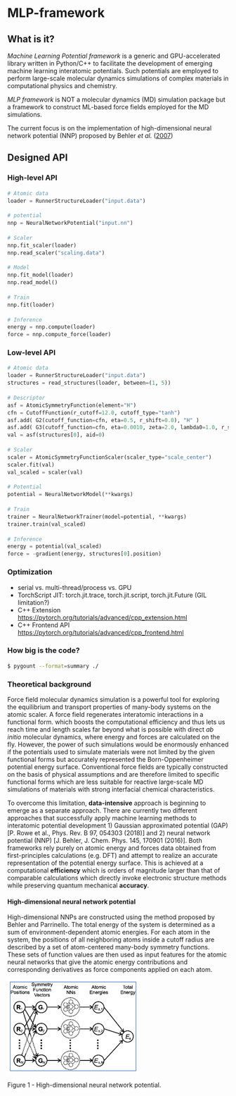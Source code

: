 # MLP-framework

## What is it?
_Machine Learning Potential framework_ is a generic and GPU-accelerated library written in Python/C++ to facilitate the development of emerging machine learning interatomic potentials. Such potentials are employed to perform large-scale molecular dynamics simulations of complex materials in computational physics and chemistry. 
 
<!--  -->
_MLP framework_ is NOT a molecular dynamics (MD) simulation package but a framework to construct ML-based force fields employed for the MD simulations.

<!--  -->
The current focus is on the implementation of high-dimensional neural network potential (NNP) proposed by Behler _et al._ ([2007](https://journals.aps.org/prl/abstract/10.1103/PhysRevLett.98.146401))


## Designed API
### High-level API
```python
# Atomic data
loader = RunnerStructureLoader("input.data")

# potential
nnp = NeuralNetworkPotential("input.nn")

# Scaler
nnp.fit_scaler(loader)
nnp.read_scaler("scaling.data")

# Model
nnp.fit_model(loader)
nnp.read_model()

# Train
nnp.fit(loader)

# Inference
energy = nnp.compute(loader)
force = nnp.compute_force(loader)
```

### Low-level API
```python
# Atomic data
loader = RunnerStructureLoader("input.data")
structures = read_structures(loader, between=(1, 5))

# Descriptor
asf = AtomicSymmetryFunction(element="H")
cfn = CutoffFunction(r_cutoff=12.0, cutoff_type="tanh")
asf.add( G2(cutoff_function=cfn, eta=0.5, r_shift=0.0), "H" )
asf.add( G3(cutoff_function=cfn, eta=0.0010, zeta=2.0, lambda0=1.0, r_shift=12.0), "H", "O" )
val = asf(structures[0], aid=0)

# Scaler
scaler = AtomicSymmetryFunctionScaler(scaler_type="scale_center")
scaler.fit(val)
val_scaled = scaler(val)

# Potential
potential = NeuralNetworkModel(**kwargs)

# Train
trainer = NeuralNetworkTrainer(model=potential, **kwargs)
trainer.train(val_scaled)

# Inference
energy = potential(val_scaled)
force = -gradient(energy, structures[0].position)
```

### Optimization
- serial vs. multi-thread/process vs. GPU
- TorchScript JIT: torch.jit.trace, torch.jit.script, torch.jit.Future (GIL limitation?)
- C++ Extension https://pytorch.org/tutorials/advanced/cpp_extension.html
- C++ Frontend API https://pytorch.org/tutorials/advanced/cpp_frontend.html

### How big is the code?
```bash
$ pygount --format=summary ./
```

<!-- 
#### TODOs
- [ ] define a customized exception class that handles internal error messages and also python exceptions
- [ ] improve CFG design e.g. config file, defaults values, on-the-fly settings.
- [ ] optimize memory allocation of neighbor list atoms and avoiding redundant tensor creation (use torch.resizes)
- [ ] optimize neighbor list update for large number of atoms (not used for training but MD simulations)
- [ ] utilize torch multi-thread or distributed torch
- [ ] optimize code performance regarding python dynamic types (torch script, cython)
- [ ] parallelize descriptor calculations using vectorization or thread pool
 -->

### Theoretical background
Force field molecular dynamics simulation is a powerful tool for exploring the equilibrium and transport properties of many-body systems on the atomic scaler. A force field regenerates interatomic interactions in a functional form. which boosts the computational efficiency and thus lets us reach time and length scales far beyond what is possible with direct _ab initio_ molecular dynamics, where energy and forces are calculated on the fly. However, the power of such simulations would be enormously enhanced if the potentials used to simulate materials were not limited by the given functional forms but accurately represented the Born-Oppenheimer potential energy surface. Conventional force fields are typically constructed on the basis of physical assumptions and are therefore limited to specific functional forms which are less suitable for reactive large-scale MD simulations of materials with strong interfacial chemical characteristics.

To overcome this limitation, __data-intensive__ approach is beginning to emerge as a separate approach. There are currently two different approaches that successfully apply machine learning methods to interatomic potential development 1) Gaussian approximated potential (GAP) [P. Rowe et al., Phys. Rev. B 97, 054303 (2018)] and 2) neural network potential (NNP) [J. Behler, J. Chem. Phys. 145, 170901 (2016)]. Both frameworks rely purely on atomic energy and forces data obtained from first-principles calculations (e.g. DFT) and attempt to realize an accurate representation of the potential energy surface. This is achieved at a computational __efficiency__ which is orders of magnitude larger than that of comparable calculations which directly invoke electronic structure methods while preserving quantum mechanical __accuracy__.

#### High-dimensional neural network potential
High-dimensional NNPs are constructed using the method proposed by Behler and Parrinello. The total energy of the system is determined as a sum of environment-dependent atomic energies. For each atom in the system, the positions of all neighboring atoms inside a cutoff radius are described by a set of atom-centered many-body symmetry functions. These sets of function values are then used as input features for the atomic neural networks that give the atomic energy contributions and
corresponding derivatives as force components applied on each atom.

<img src="./docs/images/nnp.png" alt="NNP" width="300"/>
<p align = "left">
Figure 1 - High-dimensional
neural network potential.
</p>